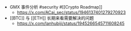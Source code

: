 - GMX 事件分析 #security #[[Crypto Roadmap]]
	- https://x.com/ACai_sec/status/1946137401279270923
- [[BTC]] 与 [[ETH]] 长期来看需要解决的问题
	- https://x.com/lanhubiji/status/1945266545711608245
